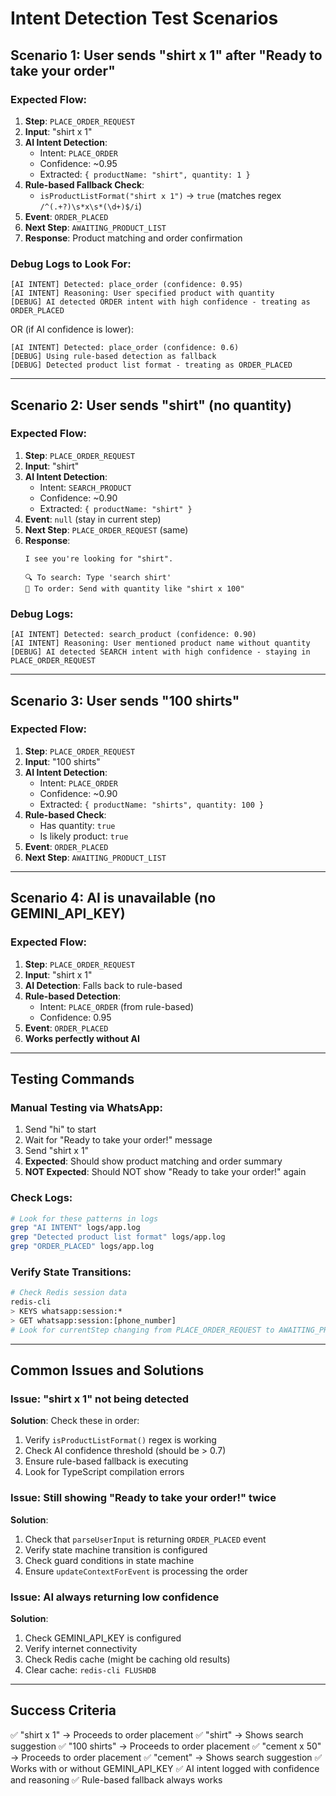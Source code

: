 # Intent Detection Test Scenarios

## Scenario 1: User sends "shirt x 1" after "Ready to take your order"

### Expected Flow:
1. **Step**: `PLACE_ORDER_REQUEST`
2. **Input**: "shirt x 1"
3. **AI Intent Detection**:
   - Intent: `PLACE_ORDER`
   - Confidence: ~0.95
   - Extracted: `{ productName: "shirt", quantity: 1 }`
4. **Rule-based Fallback Check**:
   - `isProductListFormat("shirt x 1")` → `true` (matches regex `/^(.+?)\s*x\s*(\d+)$/i`)
5. **Event**: `ORDER_PLACED`
6. **Next Step**: `AWAITING_PRODUCT_LIST`
7. **Response**: Product matching and order confirmation

### Debug Logs to Look For:
```
[AI INTENT] Detected: place_order (confidence: 0.95)
[AI INTENT] Reasoning: User specified product with quantity
[DEBUG] AI detected ORDER intent with high confidence - treating as ORDER_PLACED
```

OR (if AI confidence is lower):
```
[AI INTENT] Detected: place_order (confidence: 0.6)
[DEBUG] Using rule-based detection as fallback
[DEBUG] Detected product list format - treating as ORDER_PLACED
```

---

## Scenario 2: User sends "shirt" (no quantity)

### Expected Flow:
1. **Step**: `PLACE_ORDER_REQUEST`
2. **Input**: "shirt"
3. **AI Intent Detection**:
   - Intent: `SEARCH_PRODUCT`
   - Confidence: ~0.90
   - Extracted: `{ productName: "shirt" }`
4. **Event**: `null` (stay in current step)
5. **Next Step**: `PLACE_ORDER_REQUEST` (same)
6. **Response**:
   ```
   I see you're looking for "shirt".

   🔍 To search: Type 'search shirt'
   🛒 To order: Send with quantity like "shirt x 100"
   ```

### Debug Logs:
```
[AI INTENT] Detected: search_product (confidence: 0.90)
[AI INTENT] Reasoning: User mentioned product name without quantity
[DEBUG] AI detected SEARCH intent with high confidence - staying in PLACE_ORDER_REQUEST
```

---

## Scenario 3: User sends "100 shirts"

### Expected Flow:
1. **Step**: `PLACE_ORDER_REQUEST`
2. **Input**: "100 shirts"
3. **AI Intent Detection**:
   - Intent: `PLACE_ORDER`
   - Confidence: ~0.90
   - Extracted: `{ productName: "shirts", quantity: 100 }`
4. **Rule-based Check**:
   - Has quantity: `true`
   - Is likely product: `true`
5. **Event**: `ORDER_PLACED`
6. **Next Step**: `AWAITING_PRODUCT_LIST`

---

## Scenario 4: AI is unavailable (no GEMINI_API_KEY)

### Expected Flow:
1. **Step**: `PLACE_ORDER_REQUEST`
2. **Input**: "shirt x 1"
3. **AI Detection**: Falls back to rule-based
4. **Rule-based Detection**:
   - Intent: `PLACE_ORDER` (from rule-based)
   - Confidence: 0.95
5. **Event**: `ORDER_PLACED`
6. **Works perfectly without AI**

---

## Testing Commands

### Manual Testing via WhatsApp:
1. Send "hi" to start
2. Wait for "Ready to take your order!" message
3. Send "shirt x 1"
4. **Expected**: Should show product matching and order summary
5. **NOT Expected**: Should NOT show "Ready to take your order!" again

### Check Logs:
```bash
# Look for these patterns in logs
grep "AI INTENT" logs/app.log
grep "Detected product list format" logs/app.log
grep "ORDER_PLACED" logs/app.log
```

### Verify State Transitions:
```bash
# Check Redis session data
redis-cli
> KEYS whatsapp:session:*
> GET whatsapp:session:[phone_number]
# Look for currentStep changing from PLACE_ORDER_REQUEST to AWAITING_PRODUCT_LIST
```

---

## Common Issues and Solutions

### Issue: "shirt x 1" not being detected
**Solution**: Check these in order:
1. Verify `isProductListFormat()` regex is working
2. Check AI confidence threshold (should be > 0.7)
3. Ensure rule-based fallback is executing
4. Look for TypeScript compilation errors

### Issue: Still showing "Ready to take your order!" twice
**Solution**:
1. Check that `parseUserInput` is returning `ORDER_PLACED` event
2. Verify state machine transition is configured
3. Check guard conditions in state machine
4. Ensure `updateContextForEvent` is processing the order

### Issue: AI always returning low confidence
**Solution**:
1. Check GEMINI_API_KEY is configured
2. Verify internet connectivity
3. Check Redis cache (might be caching old results)
4. Clear cache: `redis-cli FLUSHDB`

---

## Success Criteria

✅ "shirt x 1" → Proceeds to order placement
✅ "shirt" → Shows search suggestion
✅ "100 shirts" → Proceeds to order placement
✅ "cement x 50" → Proceeds to order placement
✅ "cement" → Shows search suggestion
✅ Works with or without GEMINI_API_KEY
✅ AI intent logged with confidence and reasoning
✅ Rule-based fallback always works
